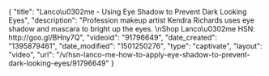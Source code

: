 {
    "title": "Lanco\u0302me - Using Eye Shadow to Prevent Dark Looking Eyes",
    "description": "Profession makeup artist Kendra Richards uses eye shadow and mascara to bright up the eyes. \nShop Lanco\u0302me HSN:  http:\/\/goo.gl\/BHny7Q",
    "videoid": "91796649",
    "date_created": "1395879461",
    "date_modified": "1501250276",
    "type": "captivate",
    "layout": "video",
    "url": "\/v\/hsn-lanco-me-how-to-apply-eye-shadow-to-prevent-dark-looking-eyes\/91796649"
}